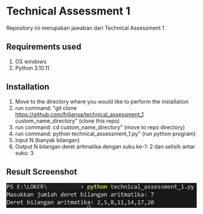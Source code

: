 # Technical Assessment 1
Repository ini merupakan jawaban dari Technical Assessment 1

## Requirements used
1. OS windows
2. Python 3.10.11

## Installation
1. Move to the directory where you would like to perform the installation
2. run command: "git clone https://github.com/friliansa/technical_assessment_1 custom_name_directory" (clone this repo)
3. run command: cd custom_name_directory" (move to repo directory)
4. run command: python technical_assessment_1.py" (run python program)
5. Input N (banyak bilangan)
6. Output N bilangan deret aritmatika dengan suku ke-1: 2 dan selisih antar suku: 3

## Result Screenshot

![Screenshot Proyek](assets/image.png)
